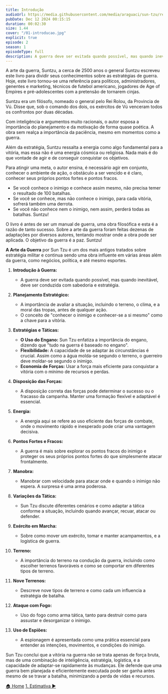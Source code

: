 ```yaml
---
title: Introdução
audioUrl: https://media.githubusercontent.com/media/araguaci/sun-tzu/refs/heads/main/public/audio/01-introducao.mp3
pubDate: Dec 12 2024 00:15:15
duration: 00:02:30
size: 1.44
cover: "/01-introducao.jpg"
explicit: true
episode: 2
season: 1
episodeType: full
description: A guerra deve ser evitada quando possível, mas quando inevitável, deve ser conduzida com sabedoria e estratégia.
---
```


A arte da guerra, Suntzu, a cerca de 2500 anos o general Suntzu escreveu este livro para dividir seus conhecimentos sobre as estratégias de guerra. Hoje, este livro tornou-se uma referência para políticos, administradores, genentes e marketing, técnicos de futebol americano, jogadores de Age of Empires e pré-adolescentes com a pretensão de tornarem cinjas.

Suntzu era um filósofo, nomeado o general pelo Rei Rolou, da Provincia de Vú. Disse que, sob o comando dos dois, os exércitos de Vú venceram todos os confrontos por duas décadas.

Com inteligência e argumentos muito racionais, o autor esposa a importância do planejamento e da motivação de forma quase poética.
A obra sem realça a importância da paciência, mesmo em momentos como a guerra.

Além da estratégia, Suntzu ressalta a energia como algo fundamental para a vitória, mas essa não é uma energia cósmica ou religiosa.
Nada mais é do que vontade de agir e de conseguir conquistar os objetivos.

Para atingir uma meta, o autor ensina, é necessário agir em conjunto, conhecer o ambiente de ação, o obstáculo a ser vencido e é claro, conhecer seus próprios pontos fortes e pontos fracos.
  - Se você conhece o inimigo e conhece assim mesmo, não precisa temer o resultado de 100 batalhas.
  - Se você se conhece, mas não conhece o inimigo, para cada vitória, sofrerá também uma derrota.
  - Se você não conhece nem o inimigo, nem assim, perderá todas as batalhas. Suntzu!

O livro é antes de ser um manual de guerra, uma obra filosófica e esta é a razão de tanto sucesso.
Sobre a arte da guerra foram feitas dezenas de adaptações por diversos autores, tentando mostrar onde a obra pode ser aplicada.
O objetivo da guerra é a paz. Suntzu!


**A Arte da Guerra** por Sun Tzu é um dos mais antigos tratados sobre estratégia militar e continua sendo uma obra influente em várias áreas além da guerra, como negócios, política, e até mesmo esportes.

1. **Introdução à Guerra:**
   - A guerra deve ser evitada quando possível, mas quando inevitável, deve ser conduzida com sabedoria e estratégia.

2. **Planejamento Estratégico:**
   - A importância de avaliar a situação, incluindo o terreno, o clima, e a moral das tropas, antes de qualquer ação.
   - O conceito de "conhecer o inimigo e conhecer-se a si mesmo" como a chave para a vitória.

3. **Estratégias e Táticas:**
   - **O Uso do Engano:** Sun Tzu enfatiza a importância do engano, dizendo que "tudo na guerra é baseado no engano".
   - **Flexibilidade:** A capacidade de se adaptar às circunstâncias é crucial. Assim como a água molda-se segundo o terreno, o guerreiro deve moldar-se segundo o inimigo.
   - **Economia de Forças:** Usar a força mais eficiente para conquistar a vitória com o mínimo de recursos e perdas.

4. **Disposição das Forças:**
   - A disposição correta das forças pode determinar o sucesso ou o fracasso da campanha. Manter uma formação flexível e adaptável é essencial.

5. **Energia:**
   - A energia aqui se refere ao uso eficiente das forças de combate, onde o movimento rápido e inesperado pode criar uma vantagem decisiva.

6. **Pontos Fortes e Fracos:**
   - A guerra é mais sobre explorar os pontos fracos do inimigo e proteger os seus próprios pontos fortes do que simplesmente atacar frontalmente.

7. **Manobra:**
   - Manobrar com velocidade para atacar onde e quando o inimigo não espera. A surpresa é uma arma poderosa.

8. **Variações da Tática:**
   - Sun Tzu discute diferentes cenários e como adaptar a tática conforme a situação, incluindo quando avançar, recuar, atacar ou defender.

9. **Exército em Marcha:**
   - Sobre como mover um exército, tomar e manter acampamentos, e a logística de guerra.

10. **Terreno:**
    - A importância do terreno na condução da guerra, incluindo como escolher terrenos favoráveis e como se comportar em diferentes tipos de terreno.

11. **Nove Terrenos:**
    - Descreve nove tipos de terreno e como cada um influencia a estratégia de batalha.

12. **Ataque com Fogo:**
    - Uso do fogo como arma tática, tanto para destruir como para assustar e desorganizar o inimigo.

13. **Uso de Espiões:**
    - A espionagem é apresentada como uma prática essencial para entender as intenções, movimentos, e condições do inimigo.

Sun Tzu conclui que a vitória na guerra não se trata apenas de força bruta, mas de uma combinação de inteligência, estratégia, logística, e a capacidade de adaptar-se rapidamente às mudanças. Ele defende que uma guerra bem planejada e eficientemente executada pode ser ganha antes mesmo de se travar a batalha, minimizando a perda de vidas e recursos.

<div class="text-center mt-16">
   <a class="btn btn-accent mt-9" href="/">🏠 Home</a>
  <a class="btn btn-accent mt-9" href="/episode/post02">1. Estimativa ▶️</a>
</div>